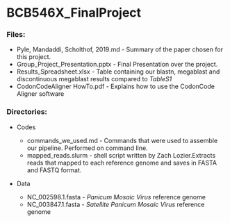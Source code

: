 # BCB546X_FinalProject


### Files:

* Pyle, Mandaddi, Scholthof, 2019.md - Summary of the paper chosen for this project.
* Group_Project_Presentation.pptx - Final Presentation over the project.
* Results_Spreadsheet.xlsx - Table containing our blastn, megablast and discontinuous megablast results compared to *TableS1*
* CodonCodeAligner HowTo.pdf - Explains how to use the CodonCode Aligner software

### Directories:

* Codes
  * commands_we_used.md - Commands that were used to assemble our pipeline. Performed on command line.
  * mapped_reads.slurm - shell script written by Zach Lozier.Extracts reads that mapped to each reference genome and saves in 
  FASTA and FASTQ format.
  
* Data
  * NC_002598.1.fasta - *Panicum Mosaic Virus* reference genome
  * NC_003847.1.fasta - *Satellite Panicum Mosaic Virus* reference genome
